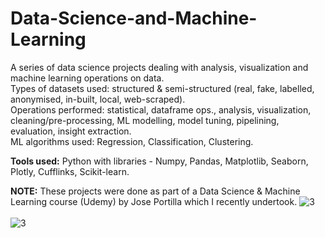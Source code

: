 # Data-Science-and-Machine-Learning

A series of data science projects dealing with analysis, visualization and machine learning operations on data.\
Types of datasets used: structured & semi-structured (real, fake, labelled, anonymised, in-built, local, web-scraped).\
Operations performed: statistical, dataframe ops., analysis, visualization, cleaning/pre-processing, ML modelling, model tuning, pipelining, evaluation, insight extraction.\
ML algorithms used: Regression, Classification, Clustering. 

**Tools used:**
Python with libraries - Numpy, Pandas, Matplotlib, Seaborn, Plotly, Cufflinks, Scikit-learn.

**NOTE:**
These projects were done as part of a Data Science & Machine Learning course (Udemy) by Jose Portilla which I recently undertook.  ![3](https://user-images.githubusercontent.com/98735612/158192536-0a0fa7bd-c4c9-4e90-ba84-bd4bf0aad426.png)
\
\
![3](https://user-images.githubusercontent.com/98735612/158192577-f0a56c73-414c-4e22-82e0-1e8080800582.png)
